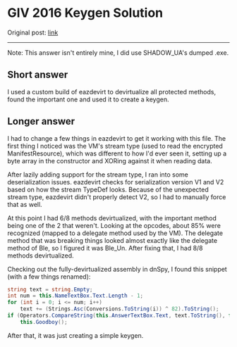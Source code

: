 GIV 2016 Keygen Solution
========================

Original post: [link]

-----

Note: This answer isn't entirely mine, I did use SHADOW_UA's dumped .exe.

Short answer
------------

I used a custom build of eazdevirt to devirtualize all protected methods,
found the important one and used it to create a keygen.

Longer answer
-------------

I had to change a few things in eazdevirt to get it working with this file. The
first thing I noticed was the VM's stream type (used to read the encrypted
ManifestResource), which was different to how I'd ever seen it, setting up a
byte array in the constructor and XORing against it when reading data.

After lazily adding support for the stream type, I ran into some deserialization
issues. eazdevirt checks for serialization version V1 and V2 based on how the
stream TypeDef looks. Because of the unexpected stream type, eazdevirt didn't
properly detect V2, so I had to manually force that as well.

At this point I had 6/8 methods devirtualized, with the important method being
one of the 2 that weren't. Looking at the opcodes, about 85% were recognized
(mapped to a delegate method used by the VM). The delegate method that was
breaking things looked almost exactly like the delegate method of Ble, so I
figured it was Ble_Un. After fixing that, I had 8/8 methods devirtualized.

Checking out the fully-devirtualized assembly in dnSpy, I found this snippet
(with a few things renamed):

```cs
string text = string.Empty;
int num = this.NameTextBox.Text.Length - 1;
for (int i = 0; i <= num; i++)
    text += (Strings.Asc(Conversions.ToString(i)) ^ 82).ToString();
if (Operators.CompareString(this.AnswerTextBox.Text, text.ToString(), false) == 0)
    this.Goodboy();
```

After that, it was just creating a simple keygen.

[link]:https://forum.tuts4you.com/topic/37893-keygenme-2016-giv-vb-net/?do=findComment&comment=179933

